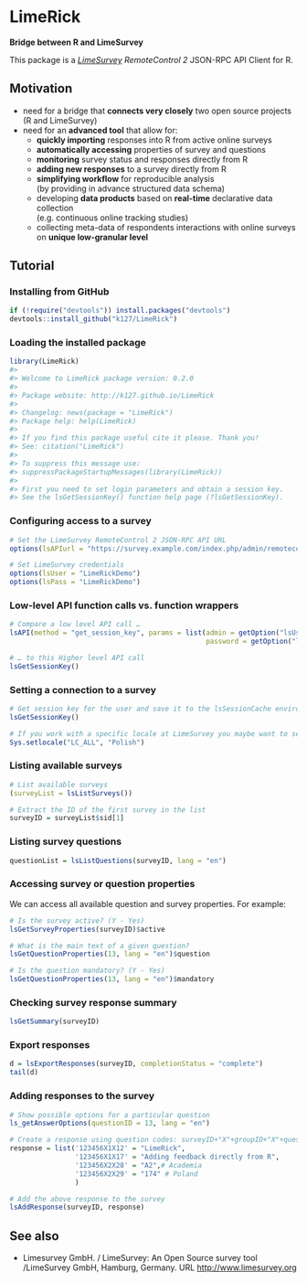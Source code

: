 LimeRick
================

<!-- README.md is generated from README.Rmd. Please edit this file -->

<!--
[![Project Status: Concept – Minimal or no implementation has been done yet, or the repository is only intended to be a limited example, demo, or proof-of-concept.](https://www.repostatus.org/badges/latest/concept.svg)](https://www.repostatus.org/#concept)[![license](https://img.shields.io/github/license/mashape/apistatus.svg)](https://choosealicense.com/licenses/mit/)[![Last-changedate](https://img.shields.io/badge/last%20change-18432-yellowgreen.svg)](/commits/master)



[![Project Status: active](http://www.repostatus.org/badges/latest/active.svg)](http://www.repostatus.org/)
[![CRAN_Status_Badge](http://www.r-pkg.org/badges/version/LimeRick)](https://cran.r-project.org/package=LimeRick)
[![rstudio mirror downloads](http://cranlogs.r-pkg.org/badges/LimeRick?)](https://github.com/metacran/cranlogs.app)
-->

**Bridge between R and LimeSurvey**

This package is a *[LimeSurvey](http://limesurvey.org) RemoteControl 2*
JSON-RPC API Client for R.

## Motivation

  - need for a bridge that **connects very closely** two open source
    projects (R and LimeSurvey)
  - need for an **advanced tool** that allow for:
      - **quickly importing** responses into R from active online
        surveys
      - **automatically accessing** properties of survey and questions
      - **monitoring** survey status and responses directly from R
      - **adding new responses** to a survey directly from R
      - **simplifying workflow** for reproducible analysis <br/> (by
        providing in advance structured data schema)
      - developing **data products** based on **real-time** declarative
        data collection <br/> (e.g. continuous online tracking studies)
      - collecting meta-data of respondents interactions with online
        surveys <br/> on **unique low-granular level**

## Tutorial

### Installing from GitHub

``` r
if (!require("devtools")) install.packages("devtools")
devtools::install_github("k127/LimeRick")
```

### Loading the installed package

``` r
library(LimeRick)
#> 
#> Welcome to LimeRick package version: 0.2.0
#> 
#> Package website: http://k127.github.io/LimeRick
#> 
#> Changelog: news(package = "LimeRick")
#> Package help: help(LimeRick)
#> 
#> If you find this package useful cite it please. Thank you!
#> See: citation("LimeRick")
#> 
#> To suppress this message use:
#> suppressPackageStartupMessages(library(LimeRick))
#> 
#> First you need to set login parameters and obtain a session key. 
#> See the lsGetSessionKey() function help page (?lsGetSessionKey).
```

### Configuring access to a survey

``` r
# Set the LimeSurvey RemoteControl 2 JSON-RPC API URL
options(lsAPIurl = "https://survey.example.com/index.php/admin/remotecontrol")

# Set LimeSurvey credentials
options(lsUser = "LimeRickDemo")
options(lsPass = "LimeRickDemo")
```

### Low-level API function calls vs. function wrappers

``` r
# Compare a low level API call …
lsAPI(method = "get_session_key", params = list(admin = getOption("lsUser"),
                                                password = getOption("lsPass")))

# … to this Higher level API call
lsGetSessionKey()
```

### Setting a connection to a survey

``` r
# Get session key for the user and save it to the lsSessionCache environment
lsGetSessionKey()

# If you work with a specific locale at LimeSurvey you maybe want to set it
Sys.setlocale("LC_ALL", "Polish")
```

### Listing available surveys

``` r
# List available surveys
(surveyList = lsListSurveys())

# Extract the ID of the first survey in the list
surveyID = surveyList$sid[1] 
```

### Listing survey questions

``` r
questionList = lsListQuestions(surveyID, lang = "en")
```

### Accessing survey or question properties

We can access all available question and survey properties. For example:

``` r
# Is the survey active? (Y - Yes)
lsGetSurveyProperties(surveyID)$active

# What is the main text of a given question?
lsGetQuestionProperties(13, lang = "en")$question

# Is the question mandatory? (Y - Yes)
lsGetQuestionProperties(13, lang = "en")$mandatory
```

### Checking survey response summary

``` r
lsGetSummary(surveyID)
```

### Export responses

``` r
d = lsExportResponses(surveyID, completionStatus = "complete")
tail(d)
```

### Adding responses to the survey

``` r
# Show possible options for a particular question
ls_getAnswerOptions(questionID = 13, lang = "en")

# Create a response using question codes: surveyID+"X"+groupID+"X"+questionID
response = list('123456X1X12' = "LimeRick",
                '123456X1X17' = "Adding feedback directly from R",
                '123456X2X28' = "A2",# Academia
                '123456X2X29' = "174" # Poland
                )

# Add the above response to the survey
lsAddResponse(surveyID, response)
```

## See also

  - Limesurvey GmbH. / LimeSurvey: An Open Source survey tool
    /LimeSurvey GmbH, Hamburg, Germany. URL <http://www.limesurvey.org>
